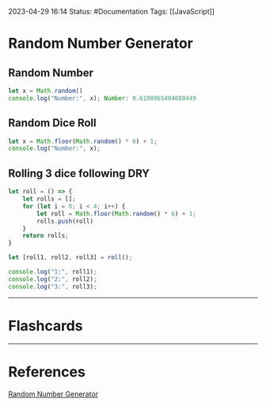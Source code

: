 2023-04-29 16:14
Status: #Documentation 
Tags: [[JavaScript]]

# Random Number Generator

## Random Number
```javascript
let x = Math.random()
console.log("Number:", x); Number: 0.6190965404088449
```

## Random Dice Roll
```javascript
let x = Math.floor(Math.random() * 6) + 1;
console.log("Number:", x);
```

## Rolling 3 dice following DRY

```javascript
let roll = () => {
    let rolls = [];
    for (let i = 0; i < 4; i++) {
        let roll = Math.floor(Math.random() * 6) + 1;
        rolls.push(roll)
    }
    return rolls;
}

let [roll1, roll2, roll3] = roll();

console.log("1:", roll1);
console.log("2:", roll2);
console.log("3:", roll3);
```





___
# Flashcards



---
# References
[Random Number Generator](https://www.youtube.com/watch?v=8dWL3wF_OMw&list=PL3k5VlZzpQyEz03mNlmU50YcIJ6vEDz95&index=1&t=2812s)
